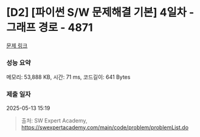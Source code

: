 # [D2] [파이썬 S/W 문제해결 기본] 4일차 - 그래프 경로 - 4871 

[문제 링크](https://swexpertacademy.com/main/code/problem/problemDetail.do?contestProbId=AWTQaUvqQdUDFAVT) 

### 성능 요약

메모리: 53,888 KB, 시간: 71 ms, 코드길이: 641 Bytes

### 제출 일자

2025-05-13 15:19



> 출처: SW Expert Academy, https://swexpertacademy.com/main/code/problem/problemList.do